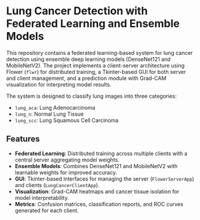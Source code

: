 # Lung Cancer Detection with Federated Learning and Ensemble Models

This repository contains a federated learning-based system for lung cancer detection using ensemble deep learning models (DenseNet121 and MobileNetV2). The project implements a client-server architecture using Flower (`flwr`) for distributed training, a Tkinter-based GUI for both server and client management, and a prediction module with Grad-CAM visualization for interpreting model results.

The system is designed to classify lung images into three categories:
- `lung_aca`: Lung Adenocarcinoma
- `lung_n`: Normal Lung Tissue
- `lung_scc`: Lung Squamous Cell Carcinoma

## Features
- **Federated Learning**: Distributed training across multiple clients with a central server aggregating model weights.
- **Ensemble Models**: Combines DenseNet121 and MobileNetV2 with learnable weights for improved accuracy.
- **GUI**: Tkinter-based interfaces for managing the server (`FlowerServerApp`) and clients (`LungCancerClientApp`).
- **Visualization**: Grad-CAM heatmaps and cancer tissue isolation for model interpretability.
- **Metrics**: Confusion matrices, classification reports, and ROC curves generated for each client.

